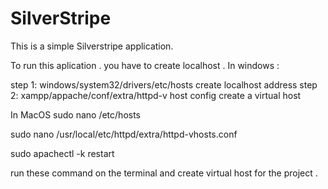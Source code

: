 # SilverStripe
This is a  simple Silverstripe application.

To run this aplication . 
you have to create localhost . 
In windows :

step 1:
windows/system32/drivers/etc/hosts create localhost address
step 2:
xampp/appache/conf/extra/httpd-v host config create a virtual host 

In MacOS 
sudo nano /etc/hosts

sudo nano /usr/local/etc/httpd/extra/httpd-vhosts.conf

sudo apachectl -k restart 

run these command on the terminal and create virtual host for the project . 

